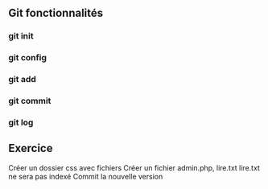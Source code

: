 ## Git fonctionnalités
### git init
### git config
### git add
### git commit
### git log

## Exercice
Créer un dossier css avec  fichiers
Créer un fichier admin.php, lire.txt
lire.txt ne sera pas indexé
Commit la nouvelle version